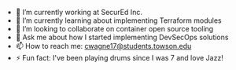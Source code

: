 - 🔭 I’m currently working at SecurEd Inc.
- 🌱 I’m currently learning about implementing Terraform modules
- 👯 I’m looking to collaborate on container open source tooling
- 💬 Ask me about how I started implementing DevSecOps solutions
- 📫 How to reach me: cwagne17@students.towson.edu
- ⚡ Fun fact: I've been playing drums since I was 7 and love Jazz!
